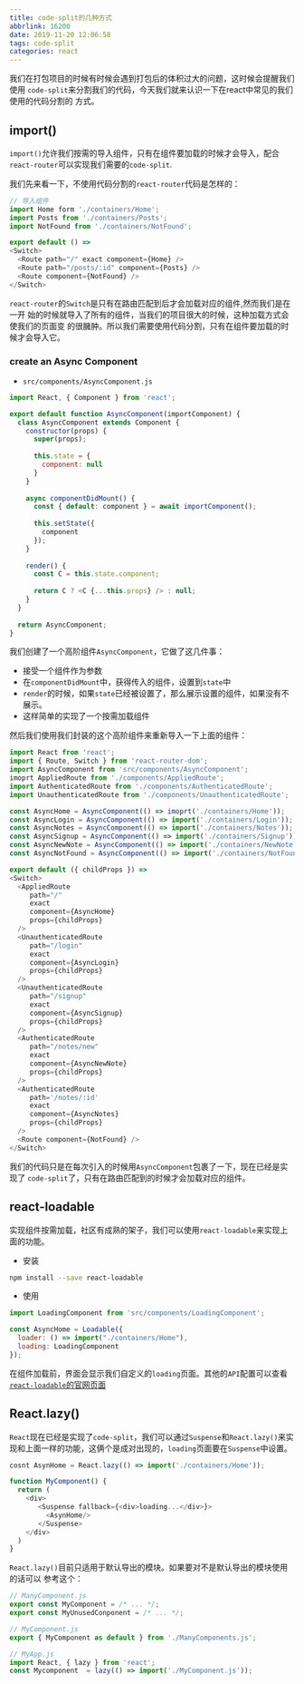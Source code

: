 ```yaml
---
title: code-split的几种方式
abbrlink: 16200
date: 2019-11-20 12:06:58
tags: code-split
categories: react
---
```

我们在打包项目的时候有时候会遇到打包后的体积过大的问题，这时候会提醒我们使用
`code-split`来分割我们的代码，今天我们就来认识一下在react中常见的我们使用的代码分割的
方式。
<!-- more -->
## import()
`import()`允许我们按需的导入组件，只有在组件要加载的时候才会导入，配合
`react-router`可以实现我们需要的`code-split`.

我们先来看一下，不使用代码分割的`react-router`代码是怎样的：

```javascript
// 导入组件
import Home form './containers/Home';
import Posts from './containers/Posts';
import NotFound from './containers/NotFound';

export default () => 
<Switch>
  <Route path="/" exact component={Home} />
  <Route path="/posts/:id" component={Posts} />
  <Route component={NotFound} />
</Switch>
```
`react-router`的`Switch`是只有在路由匹配到后才会加载对应的组件,然而我们是在一开
始的时候就导入了所有的组件，当我们的项目很大的时候，这种加载方式会使我们的页面变
的很臃肿。所以我们需要使用代码分割，只有在组件要加载的时候才会导入它。
### create an Async Component
- `src/components/AsyncComponent.js`

```javascript
import React, { Component } from 'react';

export default function AsyncComponent(importComponent) {
  class AsyncComponent extends Component {
    constructor(props) {
      super(props);
      
      this.state = {
        component: null
      }
    }
    
    async componentDidMount() {
      const { default: component } = await importComponent();
      
      this.setState({
        component
      });
    }
    
    render() {
      const C = this.state.component;
      
      return C ? <C {...this.props} /> : null;
    }
  }
  
  return AsyncComponent;
}

```

我们创建了一个高阶组件`AsyncComponent`，它做了这几件事：
- 接受一个组件作为参数
- 在`componentDidMount`中，获得传入的组件，设置到`state`中
- `render`的时候，如果`state`已经被设置了，那么展示设置的组件，如果没有不展示。
- 这样简单的实现了一个按需加载组件

然后我们使用我们封装的这个高阶组件来重新导入一下上面的组件：

```javascript 
import React from 'react';
import { Route, Switch } from 'react-router-dom';
import AsyncComponent from 'src/components/AsyncComponent';
imoprt AppliedRoute from './components/AppliedRoute';
import AuthenticatedRoute from './components/AuthenticatedRoute';
import UnauthenticatedRoute from './components/UnauthenticatedRoute';

const AsyncHome = AsyncComponent(() => imoprt('./containers/Home'));
const AsyncLogin = AsyncComponent(() => import('./containers/Login'));
const AsyncNotes = AsyncComponent(() => import('./containers/Notes'));
const AsyncSignup = AsyncComponent(() => import('./containers/Signup'));
const AsyncNewNote = AsyncComponent(() => import('./containers/NewNote'));
const AsyncNotFound = AsyncComponent(() => import('./containers/NotFound'));

export default ({ childProps }) => 
<Switch>
  <AppliedRoute 
     path="/"
     exact
     component={AsyncHome}
     props={childProps}
  />
  <UnauthenticatedRoute
     path="/login"
     exact
     component={AsyncLogin}
     props={childProps}
  />
  <UnauthenticatedRoute
     path="/signup"
     exact
     component={AsyncSignup}
     props={childProps}
  />
  <AuthenticatedRoute
     path="/notes/new"
     exact
     component={AsyncNewNote}
     props={childProps}
  />
  <AuthenticatedRoute
     path='/notes/:id'
     exact
     component={AsyncNotes}
     props={childProps}
  />
  <Route component={NotFound} />
</Switch>

```
我们的代码只是在每次引入的时候用`AsyncComponent`包裹了一下，现在已经是实现了
`code-split`了，只有在路由匹配到的时候才会加载对应的组件。

## react-loadable
实现组件按需加载，社区有成熟的架子，我们可以使用`react-loadable`来实现上面的功能。

- 安装 

```bash
npm install --save react-loadable
```

- 使用

```javascript
import LoadingComponent from 'src/components/LoadingComponent';

const AsyncHome = Loadable({
  loader: () => import("./containers/Home"),
  loading: LoadingComponent
});
```
在组件加载前，界面会显示我们自定义的`loading`页面。其他的`API`配置可以查看
[`react-loadable`的官网页面](https://github.com/jamiebuilds/react-loadable)

## React.lazy()
`React`现在已经是实现了`code-split`，我们可以通过`Suspense`和`React.lazy()`来实
现和上面一样的功能，这俩个是成对出现的，`loading`页面要在`Suspense`中设置。

```javascript
cosnt AsynHome = React.lazy(() => import('./containers/Home'));

function MyComponent() {
  return (
    <div>
       <Suspense fallback={<div>loading...</div>}>
         <AsynHome/>
       </Suspense>
    </div>
  )
}
```
`React.lazy()`目前只适用于默认导出的模块。如果要对不是默认导出的模块使用的话可以
参考这个：
```javascript
// ManyComponent.js
export const MyComponent = /* ... */;
export const MyUnusedConponent = /* ... */;
```

```javascript
// MyComponent.js
export { MyComponent as default } from './ManyComponents.js';
```

```javascript
// MyApp.js
import React, { lazy } from 'react';
const Mycomponent  = lazy(() => import('./MyComponent.js'));
```
